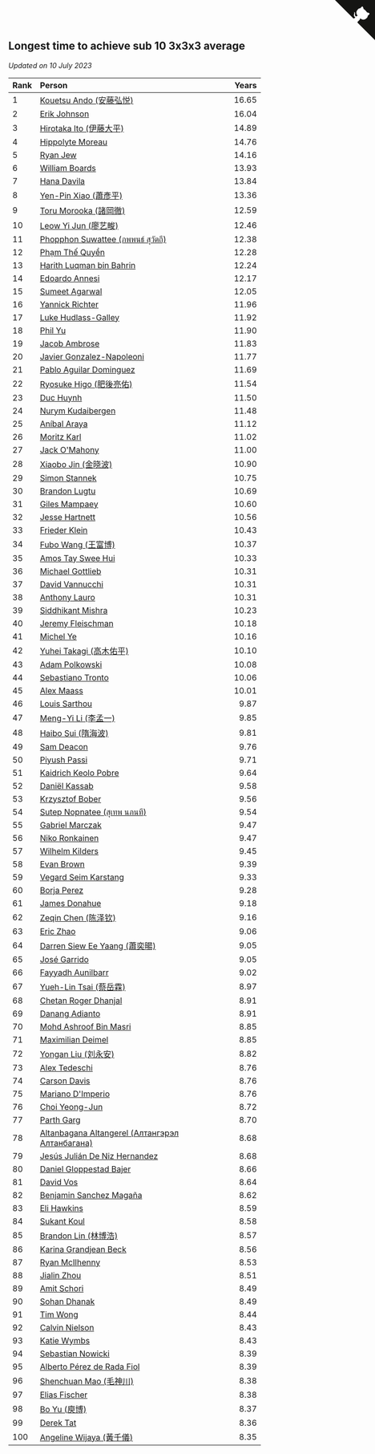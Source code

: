 ## Longest time to achieve sub 10 3x3x3 average

*Updated on 10 July 2023*

| Rank | Person | Years |
| :--- | :--- | ---: |
| 1 | [Kouetsu Ando (安藤弘悦)](https://www.worldcubeassociation.org/persons/2006ANDO01) | 16.65 |
| 2 | [Erik Johnson](https://www.worldcubeassociation.org/persons/2007JOHN02) | 16.04 |
| 3 | [Hirotaka Ito (伊藤大平)](https://www.worldcubeassociation.org/persons/2008ITOH01) | 14.89 |
| 4 | [Hippolyte Moreau](https://www.worldcubeassociation.org/persons/2008MORE02) | 14.76 |
| 5 | [Ryan Jew](https://www.worldcubeassociation.org/persons/2008JEWR01) | 14.16 |
| 6 | [William Boards](https://www.worldcubeassociation.org/persons/2009BOAR01) | 13.93 |
| 7 | [Hana Davila](https://www.worldcubeassociation.org/persons/2009DAVI01) | 13.84 |
| 8 | [Yen-Pin Xiao (蕭彥平)](https://www.worldcubeassociation.org/persons/2010XIAO01) | 13.36 |
| 9 | [Toru Morooka (諸岡徹)](https://www.worldcubeassociation.org/persons/2010MORO01) | 12.59 |
| 10 | [Leow Yi Jun (廖艺畯)](https://www.worldcubeassociation.org/persons/2010JUNL02) | 12.46 |
| 11 | [Phopphon Suwattee (ภพพนธ์ สุวัตถี)](https://www.worldcubeassociation.org/persons/2010SUWA03) | 12.38 |
| 12 | [Phạm Thế Quyền](https://www.worldcubeassociation.org/persons/2010PHAM08) | 12.28 |
| 13 | [Harith Luqman bin Bahrin](https://www.worldcubeassociation.org/persons/2010BAHR02) | 12.24 |
| 14 | [Edoardo Annesi](https://www.worldcubeassociation.org/persons/2011ANNE01) | 12.17 |
| 15 | [Sumeet Agarwal](https://www.worldcubeassociation.org/persons/2011AGAR05) | 12.05 |
| 16 | [Yannick Richter](https://www.worldcubeassociation.org/persons/2010RICH04) | 11.96 |
| 17 | [Luke Hudlass-Galley](https://www.worldcubeassociation.org/persons/2010HUDL01) | 11.92 |
| 18 | [Phil Yu](https://www.worldcubeassociation.org/persons/2010YUPH01) | 11.90 |
| 19 | [Jacob Ambrose](https://www.worldcubeassociation.org/persons/2010AMBR01) | 11.83 |
| 20 | [Javier Gonzalez-Napoleoni](https://www.worldcubeassociation.org/persons/2011GONZ04) | 11.77 |
| 21 | [Pablo Aguilar Dominguez](https://www.worldcubeassociation.org/persons/2010AGUI04) | 11.69 |
| 22 | [Ryosuke Higo (肥後亮佑)](https://www.worldcubeassociation.org/persons/2006HIGO01) | 11.54 |
| 23 | [Duc Huynh](https://www.worldcubeassociation.org/persons/2010HUYN02) | 11.50 |
| 24 | [Nurym Kudaibergen](https://www.worldcubeassociation.org/persons/2011KUDA01) | 11.48 |
| 25 | [Aníbal Araya](https://www.worldcubeassociation.org/persons/2011ARAY01) | 11.12 |
| 26 | [Moritz Karl](https://www.worldcubeassociation.org/persons/2008KARL02) | 11.02 |
| 27 | [Jack O'Mahony](https://www.worldcubeassociation.org/persons/2011OMAH01) | 11.00 |
| 28 | [Xiaobo Jin (金晓波)](https://www.worldcubeassociation.org/persons/2008JINX01) | 10.90 |
| 29 | [Simon Stannek](https://www.worldcubeassociation.org/persons/2012STAN04) | 10.75 |
| 30 | [Brandon Lugtu](https://www.worldcubeassociation.org/persons/2012LUGT01) | 10.69 |
| 31 | [Giles Mampaey](https://www.worldcubeassociation.org/persons/2012MAMP01) | 10.60 |
| 32 | [Jesse Hartnett](https://www.worldcubeassociation.org/persons/2012HART03) | 10.56 |
| 33 | [Frieder Klein](https://www.worldcubeassociation.org/persons/2013KLEI01) | 10.43 |
| 34 | [Fubo Wang (王富博)](https://www.worldcubeassociation.org/persons/2007FUBO01) | 10.37 |
| 35 | [Amos Tay Swee Hui](https://www.worldcubeassociation.org/persons/2009SWEE01) | 10.33 |
| 36 | [Michael Gottlieb](https://www.worldcubeassociation.org/persons/2006GOTT01) | 10.31 |
| 37 | [David Vannucchi](https://www.worldcubeassociation.org/persons/2012VANN01) | 10.31 |
| 38 | [Anthony Lauro](https://www.worldcubeassociation.org/persons/2012LAUR02) | 10.31 |
| 39 | [Siddhikant Mishra](https://www.worldcubeassociation.org/persons/2012MISH01) | 10.23 |
| 40 | [Jeremy Fleischman](https://www.worldcubeassociation.org/persons/2005FLEI01) | 10.18 |
| 41 | [Michel Ye](https://www.worldcubeassociation.org/persons/2012YEMI01) | 10.16 |
| 42 | [Yuhei Takagi (高木佑平)](https://www.worldcubeassociation.org/persons/2008TAKA01) | 10.10 |
| 43 | [Adam Polkowski](https://www.worldcubeassociation.org/persons/2007POLK01) | 10.08 |
| 44 | [Sebastiano Tronto](https://www.worldcubeassociation.org/persons/2011TRON02) | 10.06 |
| 45 | [Alex Maass](https://www.worldcubeassociation.org/persons/2011MAAS01) | 10.01 |
| 46 | [Louis Sarthou](https://www.worldcubeassociation.org/persons/2012SART01) | 9.87 |
| 47 | [Meng-Yi Li (李孟一)](https://www.worldcubeassociation.org/persons/2011LIME01) | 9.85 |
| 48 | [Haibo Sui (隋海波)](https://www.worldcubeassociation.org/persons/2011SUIH01) | 9.81 |
| 49 | [Sam Deacon](https://www.worldcubeassociation.org/persons/2013DEAC01) | 9.76 |
| 50 | [Piyush Passi](https://www.worldcubeassociation.org/persons/2013PASS01) | 9.71 |
| 51 | [Kaidrich Keolo Pobre](https://www.worldcubeassociation.org/persons/2013POBR01) | 9.64 |
| 52 | [Daniël Kassab](https://www.worldcubeassociation.org/persons/2012KASS01) | 9.58 |
| 53 | [Krzysztof Bober](https://www.worldcubeassociation.org/persons/2013BOBE01) | 9.56 |
| 54 | [Sutep Nopnatee (สุเทพ นภนที)](https://www.worldcubeassociation.org/persons/2010NOPN01) | 9.54 |
| 55 | [Gabriel Marczak](https://www.worldcubeassociation.org/persons/2013MARC03) | 9.47 |
| 56 | [Niko Ronkainen](https://www.worldcubeassociation.org/persons/2010RONK01) | 9.47 |
| 57 | [Wilhelm Kilders](https://www.worldcubeassociation.org/persons/2010KILD02) | 9.45 |
| 58 | [Evan Brown](https://www.worldcubeassociation.org/persons/2013BROW04) | 9.39 |
| 59 | [Vegard Seim Karstang](https://www.worldcubeassociation.org/persons/2009SEIM02) | 9.33 |
| 60 | [Borja Perez](https://www.worldcubeassociation.org/persons/2013PERE05) | 9.28 |
| 61 | [James Donahue](https://www.worldcubeassociation.org/persons/2010DONA01) | 9.18 |
| 62 | [Zeqin Chen (陈泽钦)](https://www.worldcubeassociation.org/persons/2010CHEN37) | 9.16 |
| 63 | [Eric Zhao](https://www.worldcubeassociation.org/persons/2010ZHAO19) | 9.06 |
| 64 | [Darren Siew Ee Yaang (蕭奕暘)](https://www.worldcubeassociation.org/persons/2009SIEW01) | 9.05 |
| 65 | [José Garrido](https://www.worldcubeassociation.org/persons/2009GARR01) | 9.05 |
| 66 | [Fayyadh Aunilbarr](https://www.worldcubeassociation.org/persons/2010AUNI01) | 9.02 |
| 67 | [Yueh-Lin Tsai (蔡岳霖)](https://www.worldcubeassociation.org/persons/2006TSAI03) | 8.97 |
| 68 | [Chetan Roger Dhanjal](https://www.worldcubeassociation.org/persons/2014DHAN01) | 8.91 |
| 69 | [Danang Adianto](https://www.worldcubeassociation.org/persons/2013DANA01) | 8.91 |
| 70 | [Mohd Ashroof Bin Masri](https://www.worldcubeassociation.org/persons/2009MASR01) | 8.85 |
| 71 | [Maximilian Deimel](https://www.worldcubeassociation.org/persons/2010DEIM01) | 8.85 |
| 72 | [Yongan Liu (刘永安)](https://www.worldcubeassociation.org/persons/2009LIUY08) | 8.82 |
| 73 | [Alex Tedeschi](https://www.worldcubeassociation.org/persons/2014TEDE01) | 8.76 |
| 74 | [Carson Davis](https://www.worldcubeassociation.org/persons/2014DAVI06) | 8.76 |
| 75 | [Mariano D'Imperio](https://www.worldcubeassociation.org/persons/2009DIMP01) | 8.76 |
| 76 | [Choi Yeong-Jun](https://www.worldcubeassociation.org/persons/2013YEON01) | 8.72 |
| 77 | [Parth Garg](https://www.worldcubeassociation.org/persons/2014GARG01) | 8.70 |
| 78 | [Altanbagana Altangerel (Алтангэрэл Алтанбагана)](https://www.worldcubeassociation.org/persons/2013ALTA01) | 8.68 |
| 79 | [Jesús Julián De Niz Hernandez](https://www.worldcubeassociation.org/persons/2014HERN12) | 8.68 |
| 80 | [Daniel Gloppestad Bajer](https://www.worldcubeassociation.org/persons/2009GLOP01) | 8.66 |
| 81 | [David Vos](https://www.worldcubeassociation.org/persons/2008VOSD01) | 8.64 |
| 82 | [Benjamin Sanchez Magaña](https://www.worldcubeassociation.org/persons/2014MAGA02) | 8.62 |
| 83 | [Eli Hawkins](https://www.worldcubeassociation.org/persons/2014HAWK01) | 8.59 |
| 84 | [Sukant Koul](https://www.worldcubeassociation.org/persons/2014KOUL01) | 8.58 |
| 85 | [Brandon Lin (林博浩)](https://www.worldcubeassociation.org/persons/2011LINB01) | 8.57 |
| 86 | [Karina Grandjean Beck](https://www.worldcubeassociation.org/persons/2010BECK01) | 8.56 |
| 87 | [Ryan McIlhenny](https://www.worldcubeassociation.org/persons/2010MCIL02) | 8.53 |
| 88 | [Jialin Zhou](https://www.worldcubeassociation.org/persons/2013ZHOU19) | 8.51 |
| 89 | [Amit Schori](https://www.worldcubeassociation.org/persons/2014SCHO03) | 8.49 |
| 90 | [Sohan Dhanak](https://www.worldcubeassociation.org/persons/2014DHAN03) | 8.49 |
| 91 | [Tim Wong](https://www.worldcubeassociation.org/persons/2007WONG02) | 8.44 |
| 92 | [Calvin Nielson](https://www.worldcubeassociation.org/persons/2014NIEL03) | 8.43 |
| 93 | [Katie Wymbs](https://www.worldcubeassociation.org/persons/2015WYMB01) | 8.43 |
| 94 | [Sebastian Nowicki](https://www.worldcubeassociation.org/persons/2014NOWI01) | 8.39 |
| 95 | [Alberto Pérez de Rada Fiol](https://www.worldcubeassociation.org/persons/2011FIOL01) | 8.39 |
| 96 | [Shenchuan Mao (毛神川)](https://www.worldcubeassociation.org/persons/2011MAOS01) | 8.38 |
| 97 | [Elias Fischer](https://www.worldcubeassociation.org/persons/2013FISC01) | 8.38 |
| 98 | [Bo Yu (庾博)](https://www.worldcubeassociation.org/persons/2013YUBO01) | 8.37 |
| 99 | [Derek Tat](https://www.worldcubeassociation.org/persons/2009TATD01) | 8.36 |
| 100 | [Angeline Wijaya (黃千儀)](https://www.worldcubeassociation.org/persons/2011WIJA03) | 8.35 |


<a href="https://github.com/JustinTimeCuber/wca_statistics" class="github-corner" aria-label="View source on Github"><svg width="80" height="80" viewBox="0 0 250 250" style="fill:#151513; color:#fff; position: absolute; top: 0; border: 0; right: 0;" aria-hidden="true"><path d="M0,0 L115,115 L130,115 L142,142 L250,250 L250,0 Z"></path><path d="M128.3,109.0 C113.8,99.7 119.0,89.6 119.0,89.6 C122.0,82.7 120.5,78.6 120.5,78.6 C119.2,72.0 123.4,76.3 123.4,76.3 C127.3,80.9 125.5,87.3 125.5,87.3 C122.9,97.6 130.6,101.9 134.4,103.2" fill="currentColor" style="transform-origin: 130px 106px;" class="octo-arm"></path><path d="M115.0,115.0 C114.9,115.1 118.7,116.5 119.8,115.4 L133.7,101.6 C136.9,99.2 139.9,98.4 142.2,98.6 C133.8,88.0 127.5,74.4 143.8,58.0 C148.5,53.4 154.0,51.2 159.7,51.0 C160.3,49.4 163.2,43.6 171.4,40.1 C171.4,40.1 176.1,42.5 178.8,56.2 C183.1,58.6 187.2,61.8 190.9,65.4 C194.5,69.0 197.7,73.2 200.1,77.6 C213.8,80.2 216.3,84.9 216.3,84.9 C212.7,93.1 206.9,96.0 205.4,96.6 C205.1,102.4 203.0,107.8 198.3,112.5 C181.9,128.9 168.3,122.5 157.7,114.1 C157.9,116.9 156.7,120.9 152.7,124.9 L141.0,136.5 C139.8,137.7 141.6,141.9 141.8,141.8 Z" fill="currentColor" class="octo-body"></path></svg></a><style>.github-corner:hover .octo-arm{animation:octocat-wave 560ms ease-in-out}@keyframes octocat-wave{0%,100%{transform:rotate(0)}20%,60%{transform:rotate(-25deg)}40%,80%{transform:rotate(10deg)}}@media (max-width:500px){.github-corner:hover .octo-arm{animation:none}.github-corner .octo-arm{animation:octocat-wave 560ms ease-in-out}}</style>
